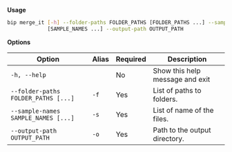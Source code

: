 __Usage__

```bash
bip merge_it [-h] --folder-paths FOLDER_PATHS [FOLDER_PATHS ...] --sample-names SAMPLE_NAMES
             [SAMPLE_NAMES ...] --output-path OUTPUT_PATH
```

__Options__

| Option                                      | Alias | Required | Description                      |
|---------------------------------------------|-------|----------|----------------------------------|
| `-h, --help`                                |       | No       | Show this help message and exit |
| `--folder-paths FOLDER_PATHS [...]`         | `-f`  | Yes      | List of paths to folders.        |
| `--sample-names SAMPLE_NAMES [...]`         | `-s`  | Yes      | List of name of the files.       |
| `--output-path OUTPUT_PATH`                 | `-o`  | Yes      | Path to the output directory.